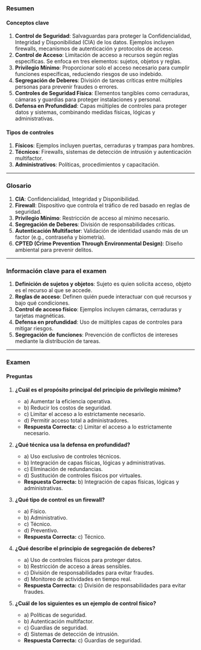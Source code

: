 ### Resumen

#### Conceptos clave

1. **Control de Seguridad**: Salvaguardas para proteger la Confidencialidad, Integridad y Disponibilidad (CIA) de los datos. Ejemplos incluyen firewalls, mecanismos de autenticación y protocolos de acceso.
2. **Control de Acceso**: Limitación de acceso a recursos según reglas específicas. Se enfoca en tres elementos: sujetos, objetos y reglas.
3. **Privilegio Mínimo**: Proporcionar solo el acceso necesario para cumplir funciones específicas, reduciendo riesgos de uso indebido.
4. **Segregación de Deberes**: División de tareas críticas entre múltiples personas para prevenir fraudes o errores.
5. **Controles de Seguridad Física**: Elementos tangibles como cerraduras, cámaras y guardias para proteger instalaciones y personal.
6. **Defensa en Profundidad**: Capas múltiples de controles para proteger datos y sistemas, combinando medidas físicas, lógicas y administrativas.

#### Tipos de controles

1. **Físicos**: Ejemplos incluyen puertas, cerraduras y trampas para hombres.
2. **Técnicos**: Firewalls, sistemas de detección de intrusión y autenticación multifactor.
3. **Administrativos**: Políticas, procedimientos y capacitación.

---

### Glosario

1. **CIA**: Confidencialidad, Integridad y Disponibilidad.
2. **Firewall**: Dispositivo que controla el tráfico de red basado en reglas de seguridad.
3. **Privilegio Mínimo**: Restricción de acceso al mínimo necesario.
4. **Segregación de Deberes**: División de responsabilidades críticas.
5. **Autenticación Multifactor**: Validación de identidad usando más de un factor (e.g., contraseña y biometría).
6. **CPTED (Crime Prevention Through Environmental Design)**: Diseño ambiental para prevenir delitos.

---

### Información clave para el examen

1. **Definición de sujetos y objetos**: Sujeto es quien solicita acceso, objeto es el recurso al que se accede.
2. **Reglas de acceso**: Definen quién puede interactuar con qué recursos y bajo qué condiciones.
3. **Control de acceso físico**: Ejemplos incluyen cámaras, cerraduras y tarjetas magnéticas.
4. **Defensa en profundidad**: Uso de múltiples capas de controles para mitigar riesgos.
5. **Segregación de funciones**: Prevención de conflictos de intereses mediante la distribución de tareas.

---

### Examen

#### Preguntas

1. **¿Cuál es el propósito principal del principio de privilegio mínimo?**
    
    - a) Aumentar la eficiencia operativa.
    - b) Reducir los costos de seguridad.
    - c) Limitar el acceso a lo estrictamente necesario.
    - d) Permitir acceso total a administradores.
    - **Respuesta Correcta:** c) Limitar el acceso a lo estrictamente necesario.
2. **¿Qué técnica usa la defensa en profundidad?**
    
    - a) Uso exclusivo de controles técnicos.
    - b) Integración de capas físicas, lógicas y administrativas.
    - c) Eliminación de redundancias.
    - d) Sustitución de controles físicos por virtuales.
    - **Respuesta Correcta:** b) Integración de capas físicas, lógicas y administrativas.
3. **¿Qué tipo de control es un firewall?**
    
    - a) Físico.
    - b) Administrativo.
    - c) Técnico.
    - d) Preventivo.
    - **Respuesta Correcta:** c) Técnico.
4. **¿Qué describe el principio de segregación de deberes?**
    
    - a) Uso de controles físicos para proteger datos.
    - b) Restricción de acceso a áreas sensibles.
    - c) División de responsabilidades para evitar fraudes.
    - d) Monitoreo de actividades en tiempo real.
    - **Respuesta Correcta:** c) División de responsabilidades para evitar fraudes.
5. **¿Cuál de los siguientes es un ejemplo de control físico?**
    
    - a) Políticas de seguridad.
    - b) Autenticación multifactor.
    - c) Guardias de seguridad.
    - d) Sistemas de detección de intrusión.
    - **Respuesta Correcta:** c) Guardias de seguridad.
